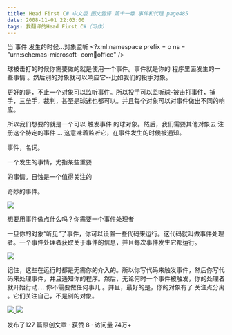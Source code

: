 ```yaml
---
title: Head First C# 中文版 图文皆译 第十一章 事件和代理 page485
date: 2008-11-01 22:03:00
tags: 我翻译的Head First C#（习作）
---
```

当  事件  发生的时候...对象监听  <?xml:namespace prefix = o ns = "urn:schemas-microsoft-
com:office:office" />

球被击打的时候你需要做的就是使用一个事件。事件就是你的  程序里面发生的一些事情  。然后别的对象就可以响应它--比如我们的投手对象。

更好的是，不止一个对象可以监听事件。所以投手可以监听球-被击打事件，捕手，三垒手，裁判，甚至是球迷也都可以。并且每个对象可以对事件做出不同的响应。

所以我们想要的就是一个可以  触发事件  的球对象。然后，我们需要其他对象去  注册这个特定的事件  ...  这意味着监听它，在事件发生的时候被通知。

事件，名词。

一个发生的事情，尤指某些重要

的事情。日蚀是一个值得关注的

奇妙的事件。

![](https://p-blog.csdn.net/images/p_blog_csdn_net/cuipengfei1/EntryImages/20081101/%E6%88%AA%E5%9B%BE00633611738069048750.jpg)

想要用事件做点什么吗？你需要一个事件处理者

一旦你的对象“听见”了事件，你可以设置一些代码来运行。这代码就叫做事件处理者。一个事件处理者获取关于事件的信息，并且每次事件发生它都运行。

![](https://p-blog.csdn.net/images/p_blog_csdn_net/cuipengfei1/EntryImages/20081101/%E6%88%AA%E5%9B%BE01633611738069986250.jpg)

记住，这些在运行时都是无需你的介入的。所以你写代码来触发事件，然后你写代码来处理事件，并且通知你的程序。然后，无论何时一个事件被触发，你的处理者就开始行动.
..  你不需要做任何事儿  。并且，最好的是，你的对象有了  关注点分离  。它们关注自己，不是别的对象。



[ ![](https://profile.csdnimg.cn/5/2/5/3_cuipengfei1)
![](https://g.csdnimg.cn/static/user-reg-year/1x/11.png)
](https://blog.csdn.net/cuipengfei1)



发布了127 篇原创文章  ·  获赞 8  ·  访问量 74万+

